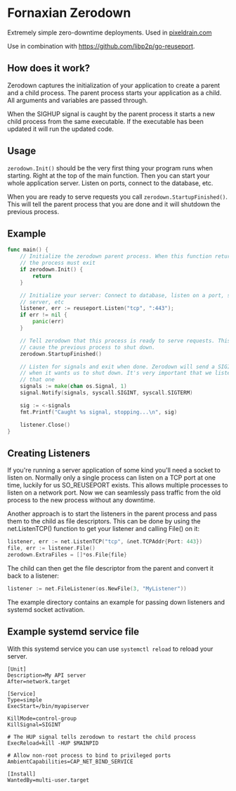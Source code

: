 # Fornaxian Zerodown

Extremely simple zero-downtime deployments. Used in
[pixeldrain.com](https://pixeldrain.com)

Use in combination with https://github.com/libp2p/go-reuseport.

## How does it work?

Zerodown captures the initialization of your application to create a parent and
a child process. The parent process starts your application as a child. All
arguments and variables are passed through.

When the SIGHUP signal is caught by the parent process it starts a new child
process from the same executable. If the executable has been updated it will run
the updated code.

## Usage

`zerodown.Init()` should be the very first thing your program runs when
starting. Right at the top of the main function. Then you can start your whole
application server. Listen on ports, connect to the database, etc.

When you are ready to serve requests you call `zerodown.StartupFinished()`. This
will tell the parent process that you are done and it will shutdown the previous
process.

## Example

```go
func main() {
	// Initialize the zerodown parent process. When this function returns true
	// the process must exit
	if zerodown.Init() {
		return
	}

	// Initialize your server: Connect to database, listen on a port, start a
	// server, etc
	listener, err := reuseport.Listen("tcp", ":443");
	if err != nil {
		panic(err)
	}

	// Tell zerodown that this process is ready to serve requests. This will
	// cause the previous process to shut down.
	zerodown.StartupFinished()

	// Listen for signals and exit when done. Zerodown will send a SIGINT signal
	// when it wants us to shut down. It's very important that we listen for
	// that one
	signals := make(chan os.Signal, 1)
	signal.Notify(signals, syscall.SIGINT, syscall.SIGTERM)

	sig := <-signals
	fmt.Printf("Caught %s signal, stopping...\n", sig)

	listener.Close()
}
```

## Creating Listeners

If you're running a server application of some kind you'll need a socket to
listen on. Normally only a single process can listen on a TCP port at one time,
luckily for us SO_REUSEPORT exists. This allows multiple processes to listen on
a network port. Now we can seamlessly pass traffic from the old process to the
new process without any downtime.

Another approach is to start the listeners in the parent process and pass them
to the child as file descriptors. This can be done by using the net.ListenTCP()
function to get your listener and calling File() on it:

```go
listener, err := net.ListenTCP("tcp", &net.TCPAddr{Port: 443})
file, err := listener.File()
zerodown.ExtraFiles = []*os.File{file}
```

The child can then get the file descriptor from the parent and convert it back
to a listener:

```go
listener := net.FileListener(os.NewFile(3, "MyListener"))
```

The example directory contains an example for passing down listeners and systemd
socket activation.

## Example systemd service file

With this systemd service you can use `systemctl reload` to reload your server.

```
[Unit]
Description=My API server
After=network.target

[Service]
Type=simple
ExecStart=/bin/myapiserver

KillMode=control-group
KillSignal=SIGINT

# The HUP signal tells zerodown to restart the child process
ExecReload=kill -HUP $MAINPID

# Allow non-root process to bind to privileged ports
AmbientCapabilities=CAP_NET_BIND_SERVICE

[Install]
WantedBy=multi-user.target
```
